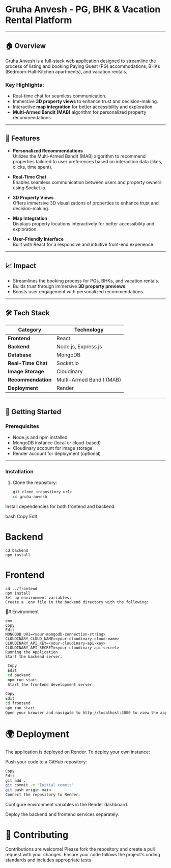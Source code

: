 # Gruha Anvesh - PG, BHK & Vacation Rental Platform

---

## 🏠 Overview
Gruha Anvesh is a full-stack web application designed to streamline the process of listing and booking Paying Guest (PG) accommodations, BHKs (Bedroom-Hall-Kitchen apartments), and vacation rentals. 

### Key Highlights:
- Real-time chat for seamless communication.
- Immersive **3D property views** to enhance trust and decision-making.
- Interactive **map integration** for better accessibility and exploration.
- **Multi-Armed Bandit (MAB)** algorithm for personalized property recommendations.



---

## 🚀 Features
- **Personalized Recommendations**  
  Utilizes the Multi-Armed Bandit (MAB) algorithm to recommend properties tailored to user preferences based on interaction data (likes, clicks, time spent).
  
- **Real-Time Chat**  
  Enables seamless communication between users and property owners using Socket.io.

- **3D Property Views**  
  Offers immersive 3D visualizations of properties to enhance trust and decision-making.

- **Map Integration**  
  Displays property locations interactively for better accessibility and exploration.

- **User-Friendly Interface**  
  Built with React for a responsive and intuitive front-end experience.

---

## 📈 Impact
- Streamlines the booking process for PGs, BHKs, and vacation rentals.
- Builds trust through immersive **3D property previews**.
- Boosts user engagement with personalized recommendations.

---

## 🛠 Tech Stack
| **Category**         | **Technology**          |
|-----------------------|-------------------------|
| **Frontend**         | React                  |
| **Backend**          | Node.js, Express.js    |
| **Database**         | MongoDB                |
| **Real-Time Chat**   | Socket.io              |
| **Image Storage**    | Cloudinary             |
| **Recommendation**   | Multi-Armed Bandit (MAB) |
| **Deployment**       | Render                 |

---

## 🚀 Getting Started

### Prerequisites
- Node.js and npm installed
- MongoDB instance (local or cloud-based)
- Cloudinary account for image storage
- Render account for deployment (optional)

---

### Installation
1. Clone the repository:
   ```bash
   git clone <repository-url>
   cd gruha-anvesh
Install dependencies for both frontend and backend:

bash
Copy
Edit
# Backend
```
cd backend
npm install
```
# Frontend
```
cd ../frontend
npm install
Set up environment variables:
Create a .env file in the backend directory with the following:
```
🌳# Environment
```
env
Copy
Edit
MONGODB_URI=<your-mongodb-connection-string>
CLOUDINARY_CLOUD_NAME=<your-cloudinary-cloud-name>
CLOUDINARY_API_KEY=<your-cloudinary-api-key>
CLOUDINARY_API_SECRET=<your-cloudinary-api-secret>
Running the Application
Start the backend server:
```
```bash
 Copy
 Edit
 cd backend
 npm run start
 Start the frontend development server:
```
```bash
Copy
Edit
cd frontend
npm run start
Open your browser and navigate to http://localhost:3000 to view the application.
```
# 🌍 Deployment
The application is deployed on Render. To deploy your own instance:

Push your code to a GitHub repository:

```bash
Copy
Edit
git add .
git commit -m "Initial commit"
git push origin main
Connect the repository to Render.
```
Configure environment variables in the Render dashboard.

Deploy the backend and frontend services separately.

# 🤝 Contributing
Contributions are welcome! Please fork the repository and create a pull request with your changes. Ensure your code follows the project's coding standards and includes appropriate tests
